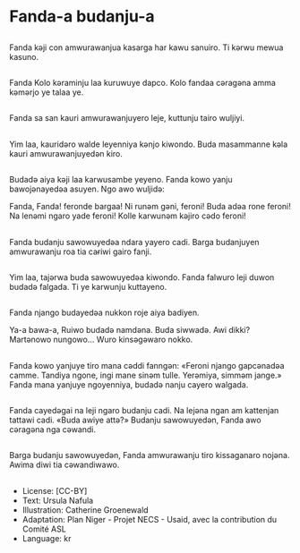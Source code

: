 # Fanda-a budanju-a

##
Fanda kǝji con amwurawanjua
kasarga har kawu sanuiro. Ti kǝrwu
mewua kasuno.

##
Fanda Kolo kǝraminju laa kuruwuye
dapco. Kolo fandaa cǝragǝna amma
kǝmǝrjo ye talaa ye.

##
Fanda sa san kauri
amwurawanjuyero leje, kuttunju
tairo wuljiyi.

##
Yim laa, kauridǝro walde leyenniya
kǝnjo kiwondo. Buda masammanne
kǝla kauri amwurawanjuyedǝn kiro.

##
Budadǝ aiya kǝji laa karwusambe
yeyeno. Fanda kowo yanju
bawojǝnayedǝa asuyen.
Ngo awo wuljidǝ:

Fanda, Fanda! feronde bargaa!
Ni runǝm gǝni, feroni!
Buda adǝa rone feroni!
Na lenǝmi ngaro yade feroni!
Kolle karwunǝm kǝjiro cǝdo feroni!

##
Fanda budanju sawowuyedǝa ndara
yayero cadi.
Barga budanjuyen amwurawanju
roa tia caɍiwi gairo fanji.

##
Yim laa, tajǝrwa buda sawowuyedǝa
kiwondo. Fanda falwuro leji duwon
budadǝ falgada.
Ti ye karwunju kuttayeno.

##
Fanda njango budayedǝa nukkon
roje aiya badiyen.

Ya-a bawa-a,
Ruiwo budadǝ namdǝna.
Buda siwwadǝ.
Awi dikki?
Martǝnowo nungowo…
Wuro kinsǝgǝwaro nokko.

##
Fanda kowo yanjuye tiro mana
cǝddi fanngǝn:
«Feroni njango gapcǝnadǝa camme.
Tandiya ngone, ingi mane sinǝm
tulle. Yerǝmiya, simmǝm jange.»
Fanda mana yanjuye ngoyenniya,
budadǝ nanju cayero walgada.

##
Fanda cayedǝgai na leji ngaro
budanju cadi.
Na lejǝna ngan am kattenjan
tattawi cadi. «Buda awiye attǝ?»
Budanju sawowuyedǝn, Fanda awo
cǝragǝna nga cǝwandi.

##
Barga budanju sawowuyedǝn,
Fanda amwurawanju tiro
kissaganaro nojǝna.
Awima diwi tia cǝwandiwawo.

##
* License: [CC-BY]
* Text: Ursula Nafula
* Illustration: Catherine Groenewald
* Adaptation: Plan Niger - Projet NECS - Usaid, avec la contribution du Comité ASL
* Language: kr
